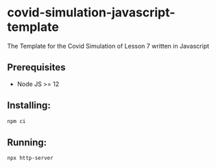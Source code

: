 # covid-simulation-javascript-template
The Template for the Covid Simulation of Lesson 7 written in Javascript

## Prerequisites
 - Node JS >= 12

## Installing:
```bash
npm ci
```

## Running:
```bash
npx http-server
```